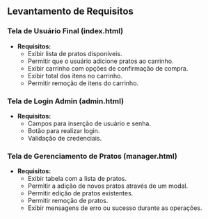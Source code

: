 
## Levantamento de Requisitos

### Tela de Usuário Final (index.html)
- **Requisitos:**
  - Exibir lista de pratos disponíveis.
  - Permitir que o usuário adicione pratos ao carrinho.
  - Exibir carrinho com opções de confirmação de compra.
  - Exibir total dos itens no carrinho.
  - Permitir remoção de itens do carrinho.

### Tela de Login Admin (admin.html)
- **Requisitos:**
  - Campos para inserção de usuário e senha.
  - Botão para realizar login.
  - Validação de credenciais.

### Tela de Gerenciamento de Pratos (manager.html)
- **Requisitos:**
  - Exibir tabela com a lista de pratos.
  - Permitir a adição de novos pratos através de um modal.
  - Permitir edição de pratos existentes.
  - Permitir remoção de pratos.
  - Exibir mensagens de erro ou sucesso durante as operações.



